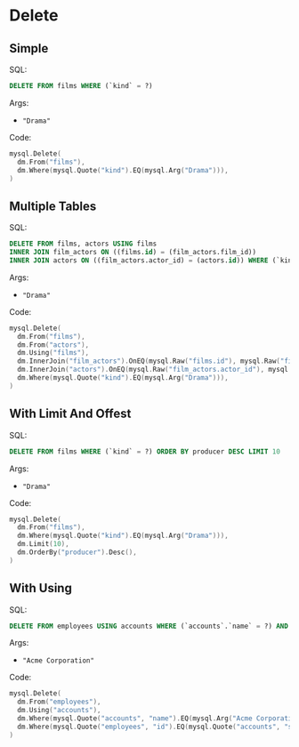 # Delete

## Simple

SQL:

```sql
DELETE FROM films WHERE (`kind` = ?)
```

Args:

* `"Drama"`

Code:

```go
mysql.Delete(
  dm.From("films"),
  dm.Where(mysql.Quote("kind").EQ(mysql.Arg("Drama"))),
)
```

## Multiple Tables

SQL:

```sql
DELETE FROM films, actors USING films
INNER JOIN film_actors ON ((films.id) = (film_actors.film_id))
INNER JOIN actors ON ((film_actors.actor_id) = (actors.id)) WHERE (`kind` = ?)
```

Args:

* `"Drama"`

Code:

```go
mysql.Delete(
  dm.From("films"),
  dm.From("actors"),
  dm.Using("films"),
  dm.InnerJoin("film_actors").OnEQ(mysql.Raw("films.id"), mysql.Raw("film_actors.film_id")),
  dm.InnerJoin("actors").OnEQ(mysql.Raw("film_actors.actor_id"), mysql.Raw("actors.id")),
  dm.Where(mysql.Quote("kind").EQ(mysql.Arg("Drama"))),
)
```

## With Limit And Offest

SQL:

```sql
DELETE FROM films WHERE (`kind` = ?) ORDER BY producer DESC LIMIT 10
```

Args:

* `"Drama"`

Code:

```go
mysql.Delete(
  dm.From("films"),
  dm.Where(mysql.Quote("kind").EQ(mysql.Arg("Drama"))),
  dm.Limit(10),
  dm.OrderBy("producer").Desc(),
)
```

## With Using

SQL:

```sql
DELETE FROM employees USING accounts WHERE (`accounts`.`name` = ?) AND (`employees`.`id` = `accounts`.`sales_person`)
```

Args:

* `"Acme Corporation"`

Code:

```go
mysql.Delete(
  dm.From("employees"),
  dm.Using("accounts"),
  dm.Where(mysql.Quote("accounts", "name").EQ(mysql.Arg("Acme Corporation"))),
  dm.Where(mysql.Quote("employees", "id").EQ(mysql.Quote("accounts", "sales_person"))),
)
```
